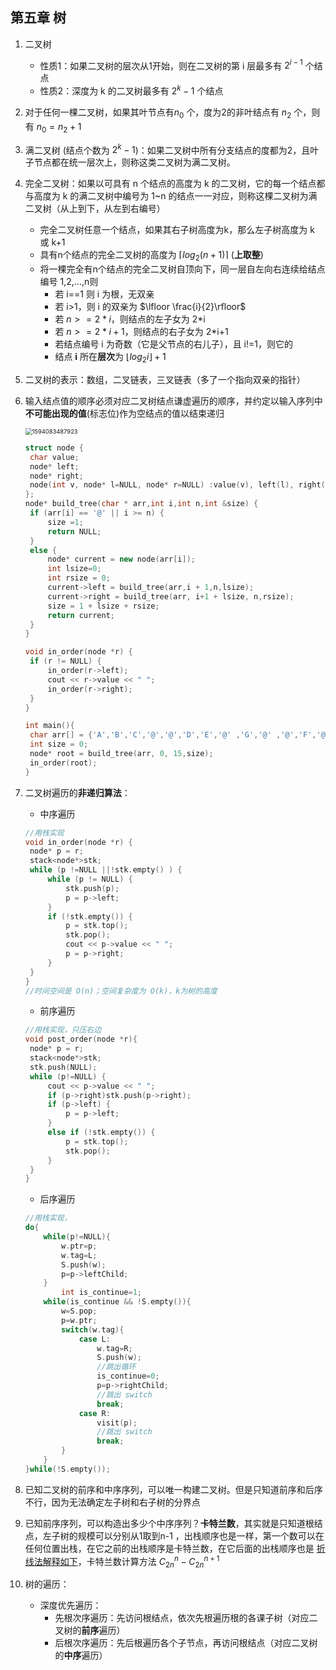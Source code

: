 ## 第五章 树

1. 二叉树

   - 性质1：如果二叉树的层次从1开始，则在二叉树的第 i 层最多有 $2^{i-1}$ 个结点
   - 性质2：深度为 k 的二叉树最多有 $2^{k}-1$ 个结点

2. 对于任何一棵二叉树，如果其叶节点有$n_0$ 个，度为2的非叶结点有 $n_2$ 个，则有 $n_0=n_2+1$

3. 满二叉树 (结点个数为 $2^k-1$)：如果二叉树中所有分支结点的度都为2，且叶子节点都在统一层次上，则称这类二叉树为满二叉树。

4. 完全二叉树：如果以可具有 n 个结点的高度为 k 的二叉树，它的每一个结点都与高度为 k 的满二叉树中编号为 1~n 的结点一一对应，则称这棵二叉树为满二叉树（从上到下，从左到右编号）

   - 完全二叉树任意一个结点，如果其右子树高度为k，那么左子树高度为 k 或 k+1
   - 具有n个结点的完全二叉树的高度为 $\lceil log_2(n+1)\rceil$ (**上取整**)
   - 将一棵完全有n个结点的完全二叉树自顶向下，同一层自左向右连续给结点编号 1,2,...,n则
     - 若 i==1 则 i 为根，无双亲
     - 若 i>1，则 i 的双亲为 $\lfloor \frac{i}{2}\rfloor$
     - 若 $n>=2*i$，则结点的左子女为 2*i
     - 若 $n>=2*i+1$，则结点的右子女为 2*i+1
     - 若结点编号 i 为奇数（它是父节点的右儿子），且 i!=1，则它的
     - 结点 **i** 所在**层次**为 $\lfloor log_2i\rfloor+1$

5. 二叉树的表示：数组，二叉链表，三叉链表（多了一个指向双亲的指针）

6. 输入结点值的顺序必须对应二叉树结点谦虚遍历的顺序，并约定以输入序列中**不可能出现的值**(标志位)作为空结点的值以结束递归

   <img src="C:\Users\Orange\AppData\Roaming\Typora\typora-user-images\1594083487923.png" alt="1594083487923" style="zoom:67%;" />

   ```c++
   struct node {
   	char value;
   	node* left;
   	node* right;
   	node(int v, node* l=NULL, node* r=NULL) :value(v), left(l), right(r) {};
   };
   node* build_tree(char * arr,int i,int n,int &size) {
   	if (arr[i] == '@' || i >= n) {
   		size =1;
   		return NULL;
   	}
   	else {
   		node* current = new node(arr[i]);
   		int lsize=0;
   		int rsize = 0;
   		current->left = build_tree(arr,i + 1,n,lsize);
   		current->right = build_tree(arr, i+1 + lsize, n,rsize);
   		size = 1 + lsize + rsize;
   		return current;
   	}
   }
   
   void in_order(node *r) {
   	if (r != NULL) {
   		in_order(r->left);
   		cout << r->value << " ";	
   		in_order(r->right);
   	}
   }
   
   int main(){
   	char arr[] = {'A','B','C','@','@','D','E','@' ,'G','@' ,'@','F','@','@','@' };
   	int size = 0;
   	node* root = build_tree(arr, 0, 15,size);
   	in_order(root);
   }
   ```

7. 二叉树遍历的**非递归算法**：

   - 中序遍历

   ```c++
   //用栈实现
   void in_order(node *r) {
   	node* p = r;
   	stack<node*>stk;
   	while (p !=NULL ||!stk.empty() ) {
   		while (p != NULL) {
   			stk.push(p);
   			p = p->left;
   		}
   		if (!stk.empty()) {
   			p = stk.top();
   			stk.pop();
   			cout << p->value << " ";
   			p = p->right;
   		}
   	}
   }
   //时间空间是 O(n)；空间复杂度为 O(k)，k为树的高度
   ```

   - 前序遍历

   ```c++
   //用栈实现，只压右边
   void post_order(node *r){
   	node* p = r;
   	stack<node*>stk;
   	stk.push(NULL);
   	while (p!=NULL) {
   		cout << p->value << " ";
   		if (p->right)stk.push(p->right);
   		if (p->left) {
   			p = p->left;
   		}
   		else if (!stk.empty()) {
   			p = stk.top();
   			stk.pop();
   		}
   	}
   }
   ```

   - 后序遍历

   ```c++
   //用栈实现，
   do{
       while(p!=NULL){
           w.ptr=p;
           w.tag=L;
           S.push(w);
           p=p->leftChild;
       }
           int is_continue=1;
       while(is_continue && !S.empty()){
           w=S.pop;
           p=w.ptr;
           switch(w.tag){
               case L:
                   w.tag=R;
                   S.push(w);
                   //跳出循环
                   is_continue=0;
                   p=p->rightChild;
                   //跳出 switch
                   break;
               case R:
                   visit(p);
                   //跳出 switch
                   break;
           }       
       }    
   }while(!S.empty());
   ```

8. 已知二叉树的前序和中序序列，可以唯一构建二叉树。但是只知道前序和后序不行，因为无法确定左子树和右子树的分界点

9. 已知前序序列，可以构造出多少个中序序列？**卡特兰数**，其实就是只知道根结点，左子树的规模可以分别从1取到n-1 ，出栈顺序也是一样，第一个数可以在任何位置出栈，在它之前的出栈顺序是卡特兰数，在它后面的出栈顺序也是 [折线法解释如下]( http://www.zhai14.com/blog/how-to-use-graphic-to-analyse-catalan-expression.html )，卡特兰数计算方法 $C_{2n}^n-C_{2n}^{n+1}$

10. 树的遍历：

    - 深度优先遍历：
      - 先根次序遍历：先访问根结点，依次先根遍历根的各课子树（对应二叉树的**前序**遍历）
      - 后根次序遍历：先后根遍历各个子节点，再访问根结点（对应二叉树的**中序**遍历）

    